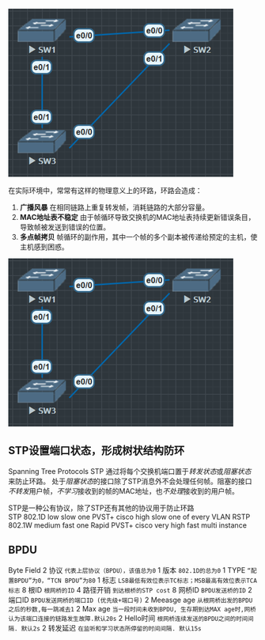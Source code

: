 ![](image/091944.png)

在实际环境中，常常有这样的物理意义上的环路，环路会造成：
1. **广播风暴** 在相同链路上重复转发帧，消耗链路的大部分容量。
2. **MAC地址表不稳定** 由于帧循环导致交换机的MAC地址表持续更新错误条目，导致帧被发送到错误的位置。
3. **多点帧拷贝** 帧循环的副作用，其中一个帧的多个副本被传递给预定的主机，使主机感到困惑。

![](image/091944.png)

## STP设置端口状态，形成树状结构防环
Spanning Tree Protocols STP 通过将每个交换机端口置于*转发状态*或*阻塞状态*来防止环路。
处于*阻塞状态*的接口除了STP消息外不会处理任何帧。阻塞的接口*不转发*用户帧，*不学习*接收到的帧的MAC地址，也*不处理*接收到的用户帧。

STP是一种公有协议，除了STP还有其他的协议用于防止环路</br>
 STP   802.1D  low    slow       one 
 PVST+ cisco   high   slow       one of every VLAN
 RSTP  802.1W  medium fast       one
 Rapid PVST+   cisco  very high fast multi instance
</br>

## BPDU </br>

Byte   Field
2      协议 `代表上层协议（BPDU），该值总为0`
1      版本 `802.1D的总为0`
1      TYPE `“配置BPDU”为0，“TCN BPDU”为80`
1      标志 `LSB最低有效位表示TC标志；MSB最高有效位表示TCA标志`
8      根ID `根网桥的ID`
4      路径开销 `到达根桥的STP cost`
8      网桥ID `BPDU发送桥的ID`
2      端口ID `BPDU发送网桥的端口ID (优先级+端口号)` 
2      Meeasge age `从根网桥出发的BPDU之后的秒数,每一跳减去1`
2      Max age `当一段时间未收到BPDU, 生存期到达MAX age时,网桥认为该端口连接的链路发生故障.默认20s`
2      Hello时间 `根网桥连续发送的BPDU之间的时间间隔. 默认2s`
2      转发延迟 `在监听和学习状态所停留的时间间隔. 默认15s`